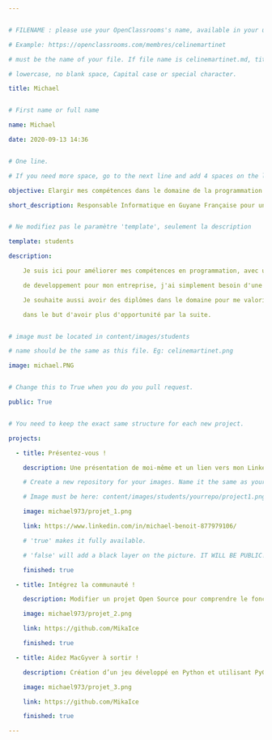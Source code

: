 ```yaml
---


# FILENAME : please use your OpenClassrooms's name, available in your url.

# Example: https://openclassrooms.com/membres/celinemartinet

# must be the name of your file. If file name is celinemartinet.md, title is celinemartinet.

# lowercase, no blank space, Capital case or special character.

title: Michael


# First name or full name

name: Michael	

date: 2020-09-13 14:36


# One line.

# If you need more space, go to the next line and add 4 spaces on the left, as in 'description'.

objective: Elargir mes compétences dans le domaine de la programmation

short_description: Responsable Informatique en Guyane Française pour un grossiste répartiteur en pharmaceutique.


# Ne modifiez pas le paramètre 'template', seulement la description

template: students

description:

    Je suis ici pour améliorer mes compétences en programmation, avec une idée bien précise, 

    de developpement pour mon entreprise, j'ai simplement besoin d'une mise à jour.

    Je souhaite aussi avoir des diplômes dans le domaine pour me valoriser,

    dans le but d'avoir plus d'opportunité par la suite.


# image must be located in content/images/students

# name should be the same as this file. Eg: celinemartinet.png

image: michael.PNG


# Change this to True when you do you pull request.

public: True


# You need to keep the exact same structure for each new project.

projects:

  - title: Présentez-vous !

    description: Une présentation de moi-même et un lien vers mon LinkedIn.

    # Create a new repository for your images. Name it the same as your nickname and profile picture.

    # Image must be here: content/images/students/yourrepo/project1.png

    image: michael973/projet_1.png

    link: https://www.linkedin.com/in/michael-benoit-877979106/

    # 'true' makes it fully available.

    # 'false' will add a black layer on the picture. IT WILL BE PUBLIC!

    finished: true

  - title: Intégrez la communauté !

    description: Modifier un projet Open Source pour comprendre le fonctionnement de Github

    image: michael973/projet_2.png

    link: https://github.com/MikaIce

    finished: true

  - title: Aidez MacGyver à sortir !

    description: Création d’un jeu développé en Python et utilisant PyGame.

    image: michael973/projet_3.png

    link: https://github.com/MikaIce

    finished: true

---
```

